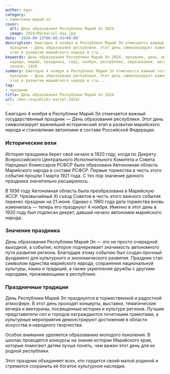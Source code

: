 ```yaml
---
author: egor
category:
- памятники-марий-эл
cover:
  alt: День образования Республики Марий Эл 2024
  image: 2024/09/mariel-day.jpg
date: '2024-09-13T06:00:43+00:00'
description: Ежегодно 4 ноября в Республике Марий Эл отмечается важный государственный
  праздник — День образования республики. Этот день символизирует важнейший исторический
  этап в развитии марийского народа и ста...
keywords: День образования Республики Марий Эл 2024, праздник, день, марийского, республики,
  народа, марий, праздника, году, ноября, республике, образования, автономии, составе,
  начало, 1920
summary: Ежегодно 4 ноября в Республике Марий Эл отмечается важный государственный
  праздник — День образования республики. Этот день символизирует важнейший исторический
  этап в развитии марийского народа и ста...
tag:
- праздник
title: День образования Республики Марий Эл 2024
url: /den-respubliki-mariel-2024/
---
```


Ежегодно 4 ноября в Республике Марий Эл отмечается важный государственный праздник — День образования республики. Этот день символизирует важнейший исторический этап в развитии марийского народа и становление автономии в составе Российской Федерации.

### Исторические вехи

История праздника берет своё начало в 1920 году, когда по Декрету Всероссийского Центрального Исполнительного Комитета и Совета Народных Комиссаров РСФСР была образована Автономная область Марийского народа в составе РСФСР. Первые торжества в честь этого события прошли 1 марта 1921 года. С тех пор значение данного праздника значительно расширилось.

В 1936 году Автономная область была преобразована в Марийскую АССР. Чрезвычайный XI съезд Советов в честь этого важного события перенес праздник на 21 июня. Однако с 1960 года дата торжества вновь изменилась — теперь его празднуют 4 ноября. Именно в этот день в 1920 году был подписан декрет, давший начало автономии марийского народа.

### Значение праздника

День образования Республики Марий Эл — это не просто очередной выходной, а событие, которое подчеркивает значимость автономного пути развития региона. Благодаря этому событию был создан прочный фундамент для культурного и экономического развития. Праздник стал символом единства марийского народа, сохранения национальной культуры, языка и традиций, а также укрепления дружбы с другими народами, проживающими в республике.

### Праздничные традиции

День Республики Марий Эл празднуется в торжественной и радостной атмосфере. В этот день проходят концерты, выставки, тематические вечера и викторины, посвященные истории и культуре региона. Лучшие представители сел и городов награждаются почетными грамотами, а культурные мероприятия демонстрируют достижения в области искусства и народного творчества.

Особое внимание уделяется образованию молодого поколения. В школах проводятся конкурсы на знание истории Марийского края, которые помогают детям лучше понять, чем важен этот день для их родной республики.

Этот праздник объединяет всех, кто гордится своей малой родиной и стремится сохранить её богатое культурное наследие.